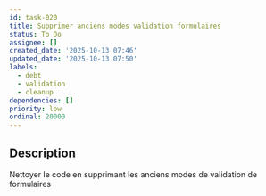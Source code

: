 ```yaml
---
id: task-020
title: Supprimer anciens modes validation formulaires
status: To Do
assignee: []
created_date: '2025-10-13 07:46'
updated_date: '2025-10-13 07:50'
labels:
  - debt
  - validation
  - cleanup
dependencies: []
priority: low
ordinal: 20000
---
```


## Description

<!-- SECTION:DESCRIPTION:BEGIN -->
Nettoyer le code en supprimant les anciens modes de validation de formulaires
<!-- SECTION:DESCRIPTION:END -->
